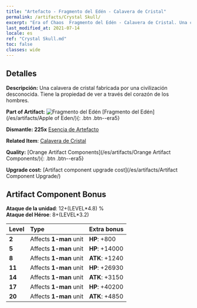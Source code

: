 ```yaml
---
title: "Artefacto - Fragmento del Edén - Calavera de Cristal"
permalink: /artifacts/Crystal Skull/
excerpt: "Era of Chaos  Fragmento del Edén - Calavera de Cristal. Una calavera de cristal fabricada por una civilización desconocida. Tiene la propiedad de ver a través del corazón de los hombres."
last_modified_at: 2021-07-14
locale: es
ref: "Crystal Skull.md"
toc: false
classes: wide
---
```




## Detalles

 **Descripción:** Una calavera de cristal fabricada por una civilización desconocida. Tiene la propiedad de ver a través del corazón de los hombres.

 **Part of Artifact:** ![Fragmento del Edén](/images/t/icon_artifact_49.png) [Fragmento del Edén](/es/artifacts/Apple of Eden/){: .btn .btn--era5}

 **Dismantle: 225x** [Esencia de Artefacto](/ItemsES/con_905/)

 **Related Item**: [Calavera de Cristal](/ItemsES/art_182/)

 **Quality:** [Orange Artifact Components](/es/artifacts/Orange Artifact Components/){: .btn .btn--era5}

 **Upgrade cost:** [Artifact component upgrade cost](/es/artifacts/Artifact Component Upgrade/)

## Artifact Component Bonus

  **Ataque de la unidad**: 12+(LEVEL\*4.8) %<br/>**Ataque del Héroe**: 8+(LEVEL\*3.2)

  |  Level  | Type |    Extra bonus  | 
  |:--------|:-----|:----------------| 
  | **2** | Affects **1-man** unit | **HP**: +800 | 
  | **5** | Affects **1-man** unit | **HP**: +14000 | 
  | **8** | Affects **1-man** unit | **ATK**: +1240 | 
  | **11** | Affects **1-man** unit | **HP**: +26930 | 
  | **14** | Affects **1-man** unit | **ATK**: +3150 | 
  | **17** | Affects **1-man** unit | **HP**: +40200 | 
  | **20** | Affects **1-man** unit | **ATK**: +4850 | 
